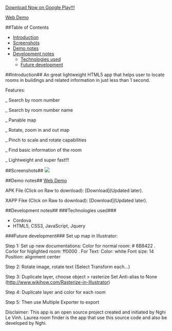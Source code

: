 [Download Now on Google Play!!!](http://goo.gl/scMxSo)


[Web Demo](http://vinhnghi223.github.io/hybrid-room-and-offices-finder)
 
##Table of Contents

- [Introduction](#introduction)
- [Screenshots](#screenshots)
- [Demo notes](#demo-notes)
- [Development notes](#development-notes)
    - [Technologies used](#technologies-used)
    - [Future development](#future-development)

##Introduction##
An great lightweight HTML5 app that helps user to locate rooms in buildings and related information in just less than 1 second.

Features:

_ Search by room number

_ Search by room number name

_ Panable map

_ Rotate, zoom in and out map

_ Pinch to scale and rotate capabilities

_ Find basic information of the room

_ Lightweight and super fast!!!


##Screenshots##
![](https://raw.githubusercontent.com/vinhnghi223/Room-and-Offices-Finder/master/sceenshot.png)

##Demo notes##
[Web Demo](http://vinhnghi223.github.io/hybrid-room-and-offices-finder)

APK File (Click on Raw to download): [Download](Updated later).

XAPP Fike (Click on Raw to download): [Download](Updated later).

##Development notes##
###Technologies used###
   *  Cordova
   *  HTML5, CSS3, JavaScript, Jquery

###Future development###
Set up map in Illustrator:

Step 1: Set up new documentations:
Color for normal room: # 6B8422 .
Corlor for higlighted room: ff0000 .
For Text:
Color: white
Font size: 14
Position: alignment center

Step 2: Rotate image, rotate text (Select Transform each...)

Step 3: Duplicate layer, choose object > rasterize 
Set Anti-alias to None (http://www.wikihow.com/Rasterize-in-Illustrator)

Step 4: Duplicate layer and color for each room

Step 5: Then use Multiple Exporter to export

Disclaimer: This app is an open source project created and initiated by Nghi Le Vinh. Laurea room finder is the app that use this source code and also be developed by Nghi.
